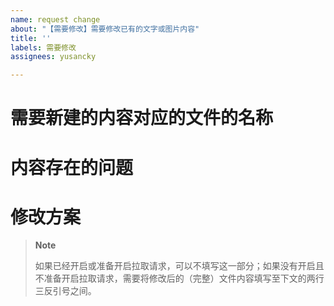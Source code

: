 ```yaml
---
name: request change
about: "【需要修改】需要修改已有的文字或图片内容"
title: ''
labels: 需要修改
assignees: yusancky

---
```


# 需要新建的内容对应的文件的名称



# 内容存在的问题



# 修改方案

> **Note**
> 
> 如果已经开启或准备开启拉取请求，可以不填写这一部分；如果没有开启且不准备开启拉取请求，需要将修改后的（完整）文件内容填写至下文的两行三反引号之间。

```

```
